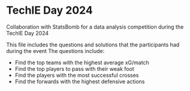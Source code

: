 # TechIE Day 2024
Collaboration with StatsBomb for a data analysis competition during the TechIE Day 2024

This file includes the questions and solutions that the participants had during the event
The questions include:
- Find the top teams with the highest average xG/match
- Find the top players to pass with their weak foot
- Find the players with the most successful crosses
- Find the forwards with the highest defensive actions
